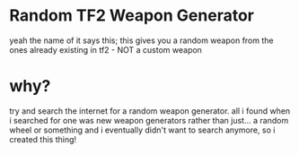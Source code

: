 # Random TF2 Weapon Generator
yeah the name of it says this; this gives you a random weapon from the ones already existing in tf2 - NOT a custom weapon

# why?
try and search the internet for a random weapon generator. all i found when i searched for one was new weapon generators rather than just... a random wheel or something
and i eventually didn't want to search anymore, so i created this thing!
